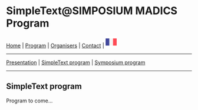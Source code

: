 
# SimpleText@SIMPOSIUM MADICS Program

[Home](https://simpletext-madics.github.io/2021/simposium-madics/en) | [Program](https://simpletext-madics.github.io/2021/simposium-madics/en/program) | [Organisers](https://simpletext-madics.github.io/2021/simposium-madics/en/organisers) | [Contact](https://simpletext-madics.github.io/2021/simposium-madics/en/contact) | [<img src="../FR.png" width="30">](https://simpletext-madics.github.io/2021/simposium-madics/fr/programsympo)

---

[Presentation](https://simpletext-madics.github.io/2021/simposium-madics/en/program) | [SimpleText program](https://simpletext-madics.github.io/2021/simposium-madics/en/programsimple) | [Symposium program](https://simpletext-madics.github.io/2021/simposium-madics/en/programsympo)

---

## SimpleText program

Program to come...
